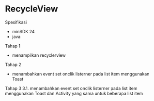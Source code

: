 # RecycleView

Spesifikasi
- minSDK 24
- java

Tahap 1
- menampilkan recyclerview

Tahap 2
- menambahkan event set onclik listerner pada list item menggunakan Toast

Tahap 3
3.1. menambahkan event set onclik listerner pada list item menggunakan Toast dan Activity yang sama untuk beberapa list item
